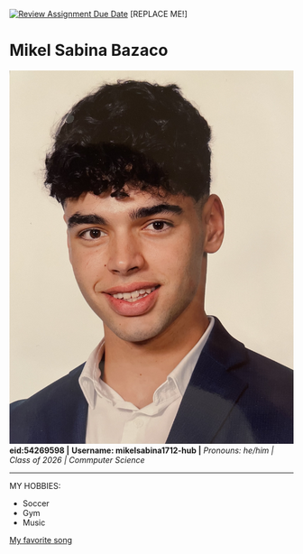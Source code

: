 [![Review Assignment Due Date](https://classroom.github.com/assets/deadline-readme-button-22041afd0340ce965d47ae6ef1cefeee28c7c493a6346c4f15d667ab976d596c.svg)](https://classroom.github.com/a/BpXStGJy)
[REPLACE ME!] 

# Mikel Sabina Bazaco
![Profile Photo](IMG_0140-1.jpg)
**eid:54269598 |**
**Username: mikelsabina1712-hub |**
*Pronouns: he/him |*
*Class of 2026 |*
*Commputer Science*

---

MY HOBBIES:
- Soccer
- Gym
- Music

[My favorite song](https://www.youtube.com/watch?v=wOjzo02Tmck)


